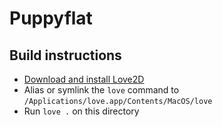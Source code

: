 # Puppyflat

Build instructions
---

* [Download and install Love2D](https://love2d.org/)
* Alias or symlink the `love` command to `/Applications/love.app/Contents/MacOS/love`
* Run `love .` on this directory
